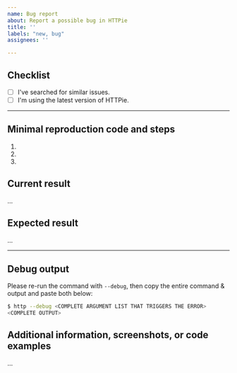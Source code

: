 ```yaml
---
name: Bug report
about: Report a possible bug in HTTPie
title: ''
labels: "new, bug"
assignees: ''

---
```


## Checklist

- [ ] I've searched for similar issues.
- [ ] I'm using the latest version of HTTPie.

---

## Minimal reproduction code and steps

1.
2.
3.

## Current result

…

## Expected result

…

---

## Debug output

Please re-run the command with `--debug`, then copy the entire command & output and paste both below:

```bash
$ http --debug <COMPLETE ARGUMENT LIST THAT TRIGGERS THE ERROR>
<COMPLETE OUTPUT>
```

## Additional information, screenshots, or code examples

…
